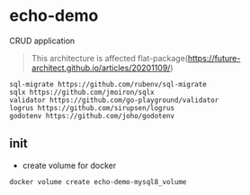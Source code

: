 # echo-demo
CRUD application
> This architecture is affected flat-package(https://future-architect.github.io/articles/20201109/)

```
sql-migrate https://github.com/rubenv/sql-migrate
sqlx https://github.com/jmoiron/sqlx
validator https://github.com/go-playground/validator
logrus https://github.com/sirupsen/logrus
godotenv https://github.com/joho/godotenv
```

## init
- create volume for docker
```zsh
docker volume create echo-demo-mysql8_volume
```